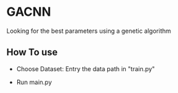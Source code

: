 # GACNN
Looking for the best parameters using a genetic algorithm


## How To use

- Choose Dataset:
  Entry the data path in "train.py"

- Run main.py
